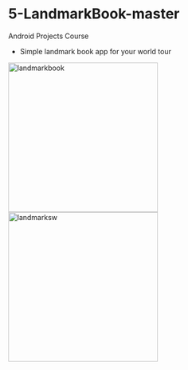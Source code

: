 # 5-LandmarkBook-master
Android Projects Course 

- Simple landmark book app for your world tour

<img src="https://user-images.githubusercontent.com/88238748/160486271-8de279cc-1b7b-4f40-9930-cbdb12fa525e.png" alt="landmarkbook" style="width:300px;"/>
<img src="https://user-images.githubusercontent.com/88238748/160486352-3f525e9a-290f-4b53-997c-aa376df0cddc.png" alt="landmarksw" style="width:300px;"/>

